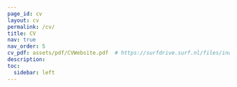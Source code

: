 ```yaml
---
page_id: cv
layout: cv
permalink: /cv/
title: CV
nav: true
nav_order: 5
cv_pdf: assets/pdf/CVWebsite.pdf  # https://surfdrive.surf.nl/files/index.php/s/QPd4GZ4IUfwuHRD
description: 
toc:
  sidebar: left
---
```

